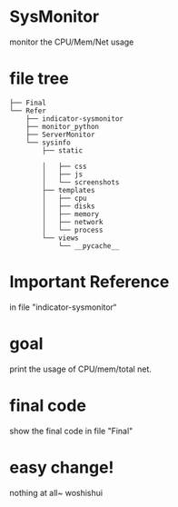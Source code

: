 # SysMonitor
monitor the CPU/Mem/Net usage

# file tree
```
├── Final
└── Refer
    ├── indicator-sysmonitor
    ├── monitor_python
    ├── ServerMonitor
    └── sysinfo
        ├── static

        │   ├── css
        │   ├── js
        │   └── screenshots
        ├── templates
        │   ├── cpu
        │   ├── disks
        │   ├── memory
        │   ├── network
        │   └── process
        └── views
            └── __pycache__
```

# Important Reference

in file "indicator-sysmonitor“

# goal

print the usage of CPU/mem/total net.

# final code

show the final code in file "Final"

# easy change!
nothing at all~
woshishui